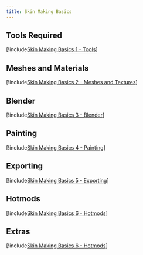 ```yaml
---
title: Skin Making Basics
---
```


## Tools Required

[!include[Skin Making Basics 1 - Tools](basics_1_tools.md)]

## Meshes and Materials

[!include[Skin Making Basics 2 - Meshes and Textures](basics_2_meshes.md)]

## Blender

[!include[Skin Making Basics 3 - Blender](basics_3_blender.md)]

## Painting

[!include[Skin Making Basics 4 - Painting](basics_4_painting.md)]

## Exporting

[!include[Skin Making Basics 5 - Exporting](basics_5_exporting.md)]

## Hotmods

[!include[Skin Making Basics 6 - Hotmods](basics_6_hotmods.md)]

## Extras

[!include[Skin Making Basics 6 - Hotmods](basics_6_hotmods.md)]
